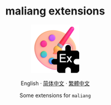 <h1 align="center">maliang extensions</h1>

<p align="center"><img src="docs/logo.png" alt="Logo" title="Logo" /></p>

<p align="center">English · <a href="README.zh-Hans.md">简体中文</a> · <a href="README.zh-Hant.md">繁體中文</a></p>

<p align="center">
Some extensions for <code>maliang</code>
</p>
